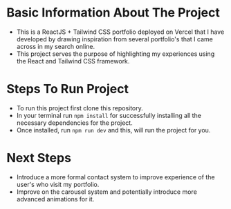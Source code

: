 # Basic Information About The Project
- This is a ReactJS + Tailwind CSS portfolio deployed on Vercel that I have developed by drawing inspiration from several portfolio's that I came across in my search online.
- This project serves the purpose of highlighting my experiences using the React and Tailwind CSS framework.
# Steps To Run Project
- To run this project first clone this repository.
- In your terminal run `npm install` for successfully installing all the necessary dependencies for the project.
- Once installed, run `npm run dev` and this, will run the project for you.
# Next Steps
- Introduce a more formal contact system to improve experience of the user's who visit my portfolio.
- Improve on the carousel system and potentially introduce more advanced animations for it. 
